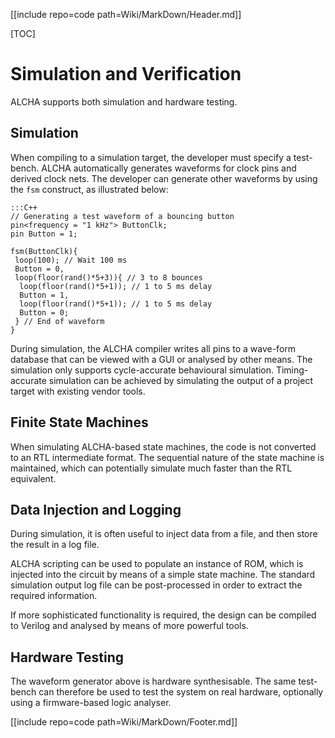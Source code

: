 [[include repo=code path=Wiki/MarkDown/Header.md]]

[TOC]

# Simulation and Verification

ALCHA supports both simulation and hardware testing.

## Simulation

When compiling to a simulation target, the developer must specify a test-bench. ALCHA automatically generates waveforms for clock pins and derived clock nets.  The developer can generate other waveforms by using the `fsm` construct, as illustrated below:

    :::C++
    // Generating a test waveform of a bouncing button
    pin<frequency = "1 kHz"> ButtonClk;
    pin Button = 1;

    fsm(ButtonClk){
     loop(100); // Wait 100 ms
     Button = 0,
     loop(floor(rand()*5+3)){ // 3 to 8 bounces
      loop(floor(rand()*5+1)); // 1 to 5 ms delay
      Button = 1,
      loop(floor(rand()*5+1)); // 1 to 5 ms delay
      Button = 0;
     } // End of waveform
    }

During simulation, the ALCHA compiler writes all pins to a wave-form database that can be viewed with a GUI or analysed by other means. The simulation only supports cycle-accurate behavioural simulation. Timing-accurate simulation can be achieved by simulating the output of a project target with existing vendor tools.

## Finite State Machines

When simulating ALCHA-based state machines, the code is not converted to an RTL intermediate format.  The sequential nature of the state machine is maintained, which can potentially simulate much faster than the RTL equivalent.

## Data Injection and Logging

During simulation, it is often useful to inject data from a file, and then store the result in a log file.

ALCHA scripting can be used to populate an instance of ROM, which is injected into the circuit by means of a simple state machine.  The standard simulation output log file can be post-processed in order to extract the required information.

If more sophisticated functionality is required, the design can be compiled to Verilog and analysed by means of more powerful tools.

## Hardware Testing

The waveform generator above is hardware synthesisable. The same test-bench can therefore be used to test the system on real hardware, optionally using a firmware-based logic analyser.

[[include repo=code path=Wiki/MarkDown/Footer.md]]

